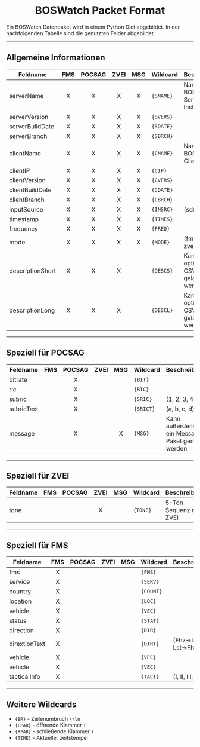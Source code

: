 # <center>BOSWatch Packet Format</center>

Ein BOSWatch Datenpaket wird in einem Python Dict abgebildet. In der nachfolgenden Tabelle sind die genutzten Felder abgebildet.

---
## Allgemeine Informationen
|Feldname|FMS|POCSAG|ZVEI|MSG|Wildcard|Beschreibung|
|--------|:-:|:----:|:--:|:-:|--------|------------|
|serverName|X|X|X|X|`{SNAME}`|Name der BOSWatch Server Instanz|
|serverVersion|X|X|X|X|`{SVERS}`||
|serverBuildDate|X|X|X|X|`{SDATE}`||
|serverBranch|X|X|X|X|`{SBRCH}`||
|clientName|X|X|X|X|`{CNAME}`|Name der BOSWatch Client Instanz|
|clientIP|X|X|X|X|`{CIP}`||
|clientVersion|X|X|X|X|`{CVERS}`||
|clientBuildDate|X|X|X|X|`{CDATE}`||
|clientBranch|X|X|X|X|`{CBRCH}`||
|inputSource|X|X|X|X|`{INSRC}`|(sdr, audio)|
|timestamp|X|X|X|X|`{TIMES}`||
|frequency|X|X|X|X|`{FREQ}`||
|mode|X|X|X|X|`{MODE}`|(fms, pocsag, zvei, msg)|
|descriptionShort|X|X|X||`{DESCS}`|Kann aus optinalem CSV File geladen werden|
|descriptionLong|X|X|X||`{DESCL}`|Kann aus optinalem CSV File geladen werden|

---
## Speziell für POCSAG
|Feldname|FMS|POCSAG|ZVEI|MSG|Wildcard|Beschreibung|
|--------|:-:|:----:|:--:|:-:|--------|------------|
|bitrate||X|||`{BIT}`||
|ric||X|||`{RIC}`||
|subric||X|||`{SRIC}`|(1, 2, 3, 4)|
|subricText||X|||`{SRICT}`|(a, b, c, d)|
|message||X||X|`{MSG}`|Kann außerdem für ein Message Paket genutzt werden|

---
## Speziell für ZVEI
|Feldname|FMS|POCSAG|ZVEI|MSG|Wildcard|Beschreibung|
|--------|:-:|:----:|:--:|:-:|--------|------------|
|tone|||X||`{TONE}`|5-Ton Sequenz nach ZVEI|

---
## Speziell für FMS
|Feldname|FMS|POCSAG|ZVEI|MSG|Wildcard|Beschreibung|
|--------|:-:|:----:|:--:|:-:|--------|------------|
|fms|X||||`{FMS}`||
|service|X||||`{SERV}`||
|country|X||||`{COUNT}`||
|location|X||||`{LOC}`||
|vehicle|X||||`{VEC}`||
|status|X||||`{STAT}`||
|direction|X||||`{DIR}`||
|dirextionText|X||||`{DIRT}`|(Fhz->Lst, Lst->Fhz)|
|vehicle|X||||`{VEC}`||
|vehicle|X||||`{VEC}`||
|tacticalInfo|X||||`{TACI}`|(I, II, III, IV)|

---
## Weitere Wildcards
- `{BR}` - Zeilenumbruch `\r\n`
- `{LPAR}` - öffnende Klammer `(`
- `{RPAR}` - schließende Klammer `)`
- `{TIME}` - Aktueller zeitstempel
